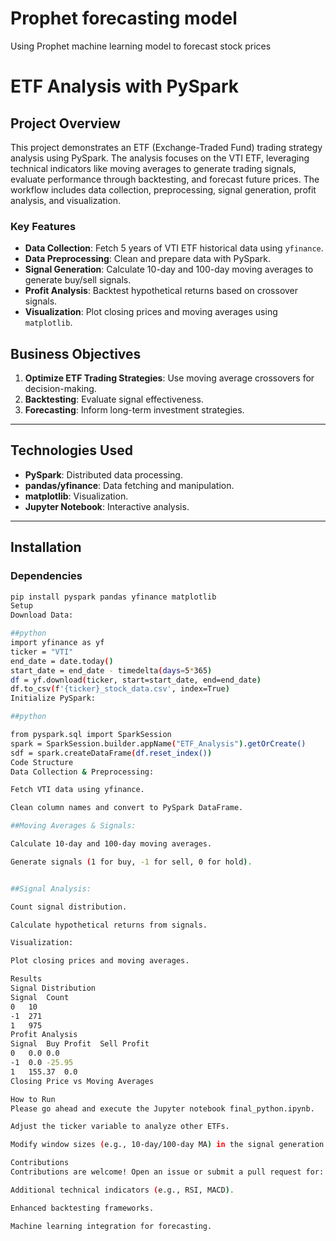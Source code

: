 # Prophet forecasting model
Using Prophet machine learning model to forecast stock prices

# ETF Analysis with PySpark

## Project Overview
This project demonstrates an ETF (Exchange-Traded Fund) trading strategy analysis using PySpark. The analysis focuses on the VTI ETF, leveraging technical indicators like moving averages to generate trading signals, evaluate performance through backtesting, and forecast future prices. The workflow includes data collection, preprocessing, signal generation, profit analysis, and visualization.

### Key Features
- **Data Collection**: Fetch 5 years of VTI ETF historical data using `yfinance`.
- **Data Preprocessing**: Clean and prepare data with PySpark.
- **Signal Generation**: Calculate 10-day and 100-day moving averages to generate buy/sell signals.
- **Profit Analysis**: Backtest hypothetical returns based on crossover signals.
- **Visualization**: Plot closing prices and moving averages using `matplotlib`.

## Business Objectives
1. **Optimize ETF Trading Strategies**: Use moving average crossovers for decision-making.
2. **Backtesting**: Evaluate signal effectiveness.
3. **Forecasting**: Inform long-term investment strategies.

---

## Technologies Used
- **PySpark**: Distributed data processing.
- **pandas/yfinance**: Data fetching and manipulation.
- **matplotlib**: Visualization.
- **Jupyter Notebook**: Interactive analysis.

---

## Installation
### Dependencies
```bash
pip install pyspark pandas yfinance matplotlib
Setup
Download Data:

##python
import yfinance as yf
ticker = "VTI"
end_date = date.today()
start_date = end_date - timedelta(days=5*365)
df = yf.download(ticker, start=start_date, end=end_date)
df.to_csv(f'{ticker}_stock_data.csv', index=True)
Initialize PySpark:

##python

from pyspark.sql import SparkSession
spark = SparkSession.builder.appName("ETF_Analysis").getOrCreate()
sdf = spark.createDataFrame(df.reset_index())
Code Structure
Data Collection & Preprocessing:

Fetch VTI data using yfinance.

Clean column names and convert to PySpark DataFrame.

##Moving Averages & Signals:

Calculate 10-day and 100-day moving averages.

Generate signals (1 for buy, -1 for sell, 0 for hold).


##Signal Analysis:

Count signal distribution.

Calculate hypothetical returns from signals.

Visualization:

Plot closing prices and moving averages.

Results
Signal Distribution
Signal	Count
0	10
-1	271
1	975
Profit Analysis
Signal	Buy Profit	Sell Profit
0	0.0	0.0
-1	0.0	-25.95
1	155.37	0.0
Closing Price vs Moving Averages

How to Run
Please go ahead and execute the Jupyter notebook final_python.ipynb.

Adjust the ticker variable to analyze other ETFs.

Modify window sizes (e.g., 10-day/100-day MA) in the signal generation step.

Contributions
Contributions are welcome! Open an issue or submit a pull request for:

Additional technical indicators (e.g., RSI, MACD).

Enhanced backtesting frameworks.

Machine learning integration for forecasting.


